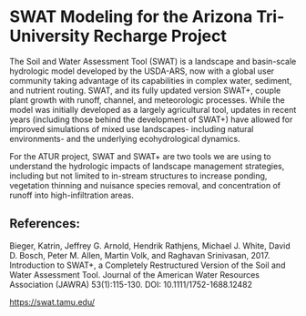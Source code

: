 # SWAT Modeling for the Arizona Tri-University Recharge Project

The Soil and Water Assessment Tool (SWAT) is a landscape and basin-scale hydrologic model developed by the USDA-ARS, now with a global user community taking advantage of its capabilities in complex water, sediment, and nutrient routing. SWAT, and its fully updated version SWAT+, couple plant growth with runoff, channel, and meteorologic processes. While the model was initially developed as a largely agricultural tool, updates in recent years (including those behind the development of SWAT+) have allowed for improved simulations of mixed use landscapes- including natural environments- and the underlying ecohydrological dynamics.

For the ATUR project, SWAT and SWAT+ are two tools we are using to understand the hydrologic impacts of landscape management strategies, including but not limited to in-stream structures to increase ponding, vegetation thinning and nuisance species removal, and concentration of runoff into high-infiltration areas.

## References: 

Bieger, Katrin, Jeffrey G. Arnold, Hendrik Rathjens, Michael J. White, David D. Bosch, Peter M. Allen, Martin Volk, and Raghavan Srinivasan, 2017. Introduction to SWAT+, a Completely Restructured Version of the Soil and Water Assessment Tool. Journal of the American Water Resources Association (JAWRA) 53(1):115-130. DOI: 10.1111/1752-1688.12482

https://swat.tamu.edu/
